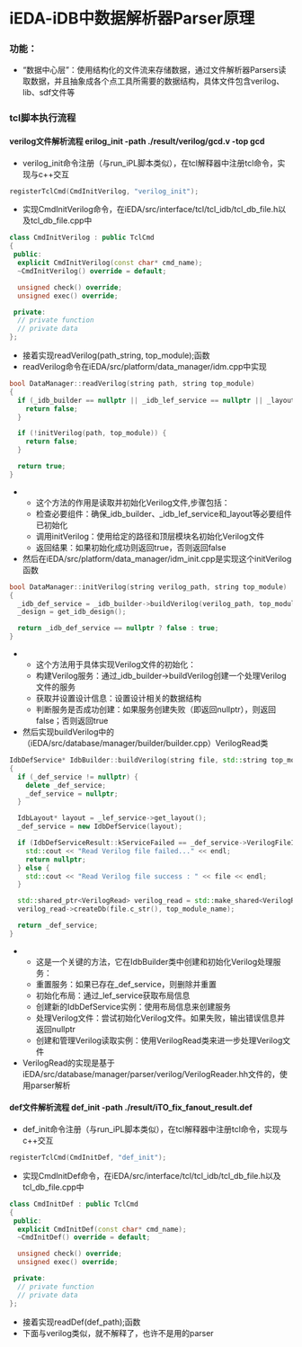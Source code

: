 # iEDA-iDB中数据解析器Parser原理
### 功能：
- “数据中心层”：使用结构化的文件流来存储数据，通过文件解析器Parsers读取数据，并且抽象成各个点工具所需要的数据结构，具体文件包含verilog、lib、sdf文件等
### tcl脚本执行流程
#### verilog文件解析流程 erilog_init -path ./result/verilog/gcd.v -top gcd
- verilog_init命令注册（与run_iPL脚本类似），在tcl解释器中注册tcl命令，实现与c++交互
```C++
registerTclCmd(CmdInitVerilog, "verilog_init");
```
- 实现CmdInitVerilog命令，在iEDA/src/interface/tcl/tcl_idb/tcl_db_file.h以及tcl_db_file.cpp中
```C++
class CmdInitVerilog : public TclCmd
{
 public:
  explicit CmdInitVerilog(const char* cmd_name);
  ~CmdInitVerilog() override = default;

  unsigned check() override;
  unsigned exec() override;

 private:
  // private function
  // private data
};
```
- 接着实现readVerilog(path_string, top_module);函数
- readVerilog命令在iEDA/src/platform/data_manager/idm.cpp中实现
```C++
bool DataManager::readVerilog(string path, string top_module)
{
  if (_idb_builder == nullptr || _idb_lef_service == nullptr || _layout == nullptr) {
    return false;
  }

  if (!initVerilog(path, top_module)) {
    return false;
  }

  return true;
}
```
- - 这个方法的作用是读取并初始化Verilog文件,步骤包括：
  - 检查必要组件：确保_idb_builder、_idb_lef_service和_layout等必要组件已初始化
  - 调用initVerilog：使用给定的路径和顶层模块名初始化Verilog文件
  - 返回结果：如果初始化成功则返回true，否则返回false
- 然后在iEDA/src/platform/data_manager/idm_init.cpp是实现这个initVerilog函数
```C++
bool DataManager::initVerilog(string verilog_path, string top_module)
{
  _idb_def_service = _idb_builder->buildVerilog(verilog_path, top_module);
  _design = get_idb_design();

  return _idb_def_service == nullptr ? false : true;
}
```
- - 这个方法用于具体实现Verilog文件的初始化：
  - 构建Verilog服务：通过_idb_builder->buildVerilog创建一个处理Verilog文件的服务
  - 获取并设置设计信息：设置设计相关的数据结构
  - 判断服务是否成功创建：如果服务创建失败（即返回nullptr），则返回false；否则返回true
- 然后实现buildVerilog中的（iEDA/src/database/manager/builder/builder.cpp）VerilogRead类
```C++
IdbDefService* IdbBuilder::buildVerilog(string file, std::string top_module_name)
{
  if (_def_service != nullptr) {
    delete _def_service;
    _def_service = nullptr;
  }

  IdbLayout* layout = _lef_service->get_layout();
  _def_service = new IdbDefService(layout);

  if (IdbDefServiceResult::kServiceFailed == _def_service->VerilogFileInit(file.c_str())) {
    std::cout << "Read Verilog file failed..." << endl;
    return nullptr;
  } else {
    std::cout << "Read Verilog file success : " << file << endl;
  }

  std::shared_ptr<VerilogRead> verilog_read = std::make_shared<VerilogRead>(_def_service);
  verilog_read->createDb(file.c_str(), top_module_name);

  return _def_service;
}
```
- - 这是一个关键的方法，它在IdbBuilder类中创建和初始化Verilog处理服务：
  - 重置服务：如果已存在_def_service，则删除并重置
  - 初始化布局：通过_lef_service获取布局信息
  - 创建新的IdbDefService实例：使用布局信息来创建服务
  - 处理Verilog文件：尝试初始化Verilog文件。如果失败，输出错误信息并返回nullptr
  - 创建和管理Verilog读取实例：使用VerilogRead类来进一步处理Verilog文件
- VerilogRead的实现是基于iEDA/src/database/manager/parser/verilog/VerilogReader.hh文件的，使用parser解析
#### def文件解析流程 def_init -path ./result/iTO_fix_fanout_result.def
- def_init命令注册（与run_iPL脚本类似），在tcl解释器中注册tcl命令，实现与c++交互
```C++
registerTclCmd(CmdInitDef, "def_init");
```
- 实现CmdInitDef命令，在iEDA/src/interface/tcl/tcl_idb/tcl_db_file.h以及tcl_db_file.cpp中
```C++
class CmdInitDef : public TclCmd
{
 public:
  explicit CmdInitDef(const char* cmd_name);
  ~CmdInitDef() override = default;

  unsigned check() override;
  unsigned exec() override;

 private:
  // private function
  // private data
};
```
- 接着实现readDef(def_path);函数
- 下面与verilog类似，就不解释了，也许不是用的parser


